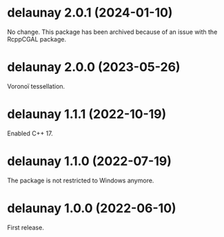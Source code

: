 # delaunay 2.0.1 (2024-01-10)

No change. This package has been archived because of an issue with the RcppCGAL 
package.


# delaunay 2.0.0 (2023-05-26)

Voronoï tessellation.


# delaunay 1.1.1 (2022-10-19)

Enabled C++ 17.


# delaunay 1.1.0 (2022-07-19)

The package is not restricted to Windows anymore.


# delaunay 1.0.0 (2022-06-10)

First release.